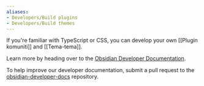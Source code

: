 ```yaml
---
aliases:
- Developers/Build plugins
- Developers/Build themes
---
```


If you're familiar with TypeScript or CSS, you can develop your own [[Plugin komuniti]] and [[Tema-tema]]. 

Learn more by heading over to the [Obsidian Developer Documentation](https://docs.obsidian.md).

To help improve our developer documentation, submit a pull request to the [obsidian-developer-docs](https://github.com/obsidianmd/obsidian-developer-docs) repository.